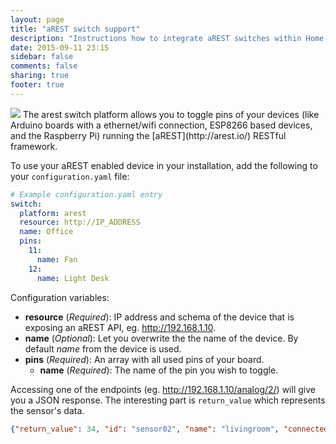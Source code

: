 ```yaml
---
layout: page
title: "aREST switch support"
description: "Instructions how to integrate aREST switches within Home Assistant."
date: 2015-09-11 23:15
sidebar: false
comments: false
sharing: true
footer: true
---
```


<img src='/images/supported_brands/arest.png' class='brand pull-right' />
The arest switch platform allows you to toggle pins of your devices (like Arduino boards with a ethernet/wifi connection, ESP8266 based devices, and the Raspberry Pi) running the [aREST](http://arest.io/) RESTful framework.

To use your aREST enabled device in your installation, add the following to your `configuration.yaml` file:

```yaml
# Example configuration.yaml entry
switch:
  platform: arest
  resource: http://IP_ADDRESS
  name: Office
  pins:
    11:
      name: Fan
    12:
      name: Light Desk
```

Configuration variables:

- **resource** (*Required*): IP address and schema of the device that is exposing an aREST API, eg. http://192.168.1.10.
- **name** (*Optional*): Let you overwrite the the name of the device. By default *name* from the device is used.
- **pins** (*Required*): An array with all used pins of your board.
  - **name** (*Required*): The name of the pin you wish to toggle.

Accessing one of the endpoints (eg. http://192.168.1.10/analog/2/) will give you a JSON response. The interesting part is `return_value` which represents the sensor's data.

```json
{"return_value": 34, "id": "sensor02", "name": "livingroom", "connected": true}
```

